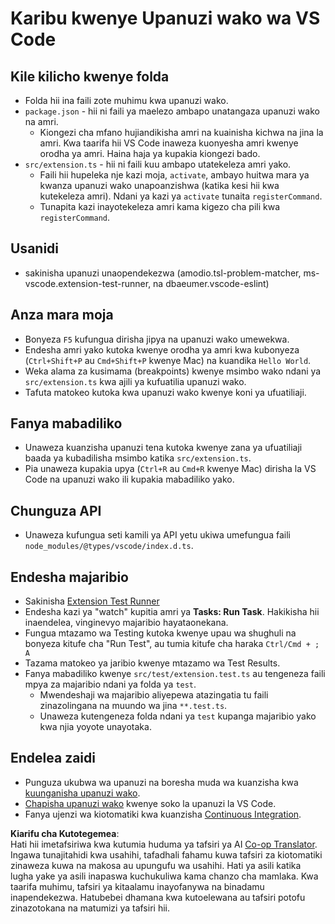 <!--
CO_OP_TRANSLATOR_METADATA:
{
  "original_hash": "62b2632720dd39ef391d6b60b9b4bfb8",
  "translation_date": "2025-07-16T17:03:24+00:00",
  "source_file": "code/07.Lab/01/Apple/phi3ext/vsc-extension-quickstart.md",
  "language_code": "sw"
}
-->
# Karibu kwenye Upanuzi wako wa VS Code

## Kile kilicho kwenye folda

* Folda hii ina faili zote muhimu kwa upanuzi wako.
* `package.json` - hii ni faili ya maelezo ambapo unatangaza upanuzi wako na amri.
  * Kiongezi cha mfano hujiandikisha amri na kuainisha kichwa na jina la amri. Kwa taarifa hii VS Code inaweza kuonyesha amri kwenye orodha ya amri. Haina haja ya kupakia kiongezi bado.
* `src/extension.ts` - hii ni faili kuu ambapo utatekeleza amri yako.
  * Faili hii hupeleka nje kazi moja, `activate`, ambayo huitwa mara ya kwanza upanuzi wako unapoanzishwa (katika kesi hii kwa kutekeleza amri). Ndani ya kazi ya `activate` tunaita `registerCommand`.
  * Tunapita kazi inayotekeleza amri kama kigezo cha pili kwa `registerCommand`.

## Usanidi

* sakinisha upanuzi unaopendekezwa (amodio.tsl-problem-matcher, ms-vscode.extension-test-runner, na dbaeumer.vscode-eslint)

## Anza mara moja

* Bonyeza `F5` kufungua dirisha jipya na upanuzi wako umewekwa.
* Endesha amri yako kutoka kwenye orodha ya amri kwa kubonyeza (`Ctrl+Shift+P` au `Cmd+Shift+P` kwenye Mac) na kuandika `Hello World`.
* Weka alama za kusimama (breakpoints) kwenye msimbo wako ndani ya `src/extension.ts` kwa ajili ya kufuatilia upanuzi wako.
* Tafuta matokeo kutoka kwa upanuzi wako kwenye koni ya ufuatiliaji.

## Fanya mabadiliko

* Unaweza kuanzisha upanuzi tena kutoka kwenye zana ya ufuatiliaji baada ya kubadilisha msimbo katika `src/extension.ts`.
* Pia unaweza kupakia upya (`Ctrl+R` au `Cmd+R` kwenye Mac) dirisha la VS Code na upanuzi wako ili kupakia mabadiliko yako.

## Chunguza API

* Unaweza kufungua seti kamili ya API yetu ukiwa umefungua faili `node_modules/@types/vscode/index.d.ts`.

## Endesha majaribio

* Sakinisha [Extension Test Runner](https://marketplace.visualstudio.com/items?itemName=ms-vscode.extension-test-runner)
* Endesha kazi ya "watch" kupitia amri ya **Tasks: Run Task**. Hakikisha hii inaendelea, vinginevyo majaribio hayataonekana.
* Fungua mtazamo wa Testing kutoka kwenye upau wa shughuli na bonyeza kitufe cha "Run Test", au tumia kitufe cha haraka `Ctrl/Cmd + ; A`
* Tazama matokeo ya jaribio kwenye mtazamo wa Test Results.
* Fanya mabadiliko kwenye `src/test/extension.test.ts` au tengeneza faili mpya za majaribio ndani ya folda ya `test`.
  * Mwendeshaji wa majaribio aliyepewa atazingatia tu faili zinazolingana na muundo wa jina `**.test.ts`.
  * Unaweza kutengeneza folda ndani ya `test` kupanga majaribio yako kwa njia yoyote unayotaka.

## Endelea zaidi

* Punguza ukubwa wa upanuzi na boresha muda wa kuanzisha kwa [kuunganisha upanuzi wako](https://code.visualstudio.com/api/working-with-extensions/bundling-extension).
* [Chapisha upanuzi wako](https://code.visualstudio.com/api/working-with-extensions/publishing-extension) kwenye soko la upanuzi la VS Code.
* Fanya ujenzi wa kiotomatiki kwa kuanzisha [Continuous Integration](https://code.visualstudio.com/api/working-with-extensions/continuous-integration).

**Kiarifu cha Kutotegemea**:  
Hati hii imetafsiriwa kwa kutumia huduma ya tafsiri ya AI [Co-op Translator](https://github.com/Azure/co-op-translator). Ingawa tunajitahidi kwa usahihi, tafadhali fahamu kuwa tafsiri za kiotomatiki zinaweza kuwa na makosa au upungufu wa usahihi. Hati ya asili katika lugha yake ya asili inapaswa kuchukuliwa kama chanzo cha mamlaka. Kwa taarifa muhimu, tafsiri ya kitaalamu inayofanywa na binadamu inapendekezwa. Hatubebei dhamana kwa kutoelewana au tafsiri potofu zinazotokana na matumizi ya tafsiri hii.